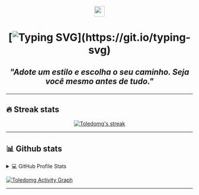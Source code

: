 <h3 align="center">
  <img src="https://media.giphy.com/media/hvRJCLFzcasrR4ia7z/giphy.gif" width="28">
</h3>
<h1 align="center" style="font-weight: bold;">

[![Typing SVG](https://readme-typing-svg.demolab.com?font=Fira+Code&pause=1000&color=7CB0FF&width=435&lines=ol%C3%A1%2C+sou+Alexsandro%2C+seja+Bem+Vindo!)](https://git.io/typing-svg)

</h1>

<h2 align="center" style="font-style: italic;">

_"Adote um estilo e escolha o seu caminho. Seja você mesmo antes de tudo."_

</h2>

---
## 🔥 Streak stats

<p align="center">
  <a href="https://github.com/toledomg">
    <img title="🔥 Estatísticas" alt="Toledomg's streak" src="https://streak-stats.demolab.com/?user=toledomg&theme=monokai-metallian&hide_border=true"/>
  </a>
</p>


---

## 📊 Github stats

<!-- https://github.com/anuraghazra/github-readme-stats -->
<details> 
  <summary>💻 GitHub Profile Stats</summary>
  <br/>
    <a href="https://github.com/anuraghazra/github-readme-stats"><img alt="Toledomg's Github Stats" src="https://denvercoder1-github-readme-stats.vercel.app/api/?username=toledomg&show_icons=true&include_all_commits=true&count_private=true&theme=react&hide_border=true&bg_color=1F222E&title_color=F85D7F&icon_color=F8D866" height="192px"/></a>
  <a href="https://github.com/anuraghazra/github-readme-stats"><img alt="Toledomg's Top Languages" src="https://github-readme-stats.vercel.app/api/top-langs/?username=toledomg&langs_count=8&layout=compact&theme=react&hide_border=true&bg_color=1F222E&title_color=F85D7F&icon_color=F8D866&hide=Jupyter%20Notebook" height="192px"/></a>
  <br/>
  <b>Note:</b> Top languages is only a metric of the languages my public code consists of and doesn't reflect experience or skill level.
</details>

<!-- https://github.com/ashutosh00710/github-readme-activity-graph -->

<a href="https://github.com/ashutosh00710/github-readme-activity-graph"><img alt="Toledomg Activity Graph" src="https://denvercoder1-activity-graph.herokuapp.com/graph/?username=toledomg&bg_color=1F222E&color=F8D866&line=F85D7F&point=FFFFFF&hide_border=true" /></a>




---

<!--

[![GitHub Streak](https://streak-stats.demolab.com?user=toledomg&theme=onedark&locale=pt-br&date_format=j%20M%5B%20Y%5D)](https://git.io/streak-stats)


**toledomg/toledomg** is a ✨ _special_ ✨ repository because its `README.md` (this file) appears on your GitHub profile.

Here are some ideas to get you started:

- 🔭 I’m currently working on ...
- 🌱 I’m currently learning ...
- 👯 I’m looking to collaborate on ...
- 🤔 I’m looking for help with ...
- 💬 Ask me about ...
- 📫 How to reach me: ...
- 😄 Pronouns: ...
- ⚡ Fun fact: ...
- ✨special ✨
-->
